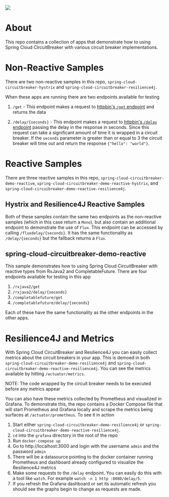 ![](https://travis-ci.org/SagarPrasad/spring-cloud-circuitbreaker-demo.svg?branch=master)

# About

This repo contains a collection of apps that demonstrate how to using Spring Cloud CircuitBreaker
with various circuit breaker implementations.

# Non-Reactive Samples

There are two non-reactive samples in this repo, `spring-cloud-circuitbreaker-hystrix` and
`spring-cloud-circuitbreaker-resilience4j`.

When these apps are running there are two endpoints available for testing

1.  `/get` - This endpoint makes a request to [httpbin's `/get` endpoint](http://httpbin.org/#/HTTP_Methods/get_get) and returns the data

2. `/delay/{seconds}` - This endpoint makes a request to [httpbin's `/delay` endpoint](http://httpbin.org/#/Dynamic_data/get_delay__delay_) passing
the delay in the response in seconds.  Since this request can take a significant amount
of time it is wrapped in a circuit breaker.  If the `seconds` parameter is greater than or
equal to 3 the circuit breaker will time out and return the response `{"hello": "world"}`.

# Reactive Samples

There are three reactive samples in this repo, `spring-cloud-circuitbreaker-demo-reactive`,
`spring-cloud-circuitbreaker-demo-reactive-hystrix`, and `spring-cloud-circuibreaker-demo-reactive-resilience4j`.

## Hystrix and Resilience4J Reactive Samples

Both of these samples contain the same two endpoints as the non-reactive samples 
(which in this case return a `Mono`), but also
contain an additional endpoint to demonstrate the use of `Flux`.  This endpoint can be 
accessed by calling `/fluxdelay/{seconds}`.  It has the same functionality as `/delay/{seconds}`
but the fallback returns a `Flux`.

## spring-cloud-circuitbreaker-demo-reactive

This sample demonstrates how to using Spring Cloud CircuitBreaker with reactive types from
RxJava2 and CompletableFuture.  There are four endpoints available for testing in this app

1. `/rxjava2/get` 
2. `/rxjava2/delay/{seconds}`
3. `/completablefuture/get`
4. `/completablefuture/delay/{seconds}`

Each of these have the same functionality as the other endpoints in the other apps.

# Resilience4J and Metrics

With Spring Cloud CircuitBreaker and Resilience4J you can easily collect metrics about
the circuit breakers in your app.  This is demoed in both `spring-cloud-circuitbreaker-demo-resilience4j`
and `spring-cloud-circuitbreaker-demo-reactive-resilience4j`.  You can see the metrics available
by hitting `/actuator/metrics`.

NOTE: The code wrapped by the circuit breaker needs to be executed before any metrics appear

You can also have these metrics collected by Prometheus and visualized in Grafana.  To demonstrate
this, the repo contains a Docker Compose file that will start Prometheus and Grafana locally
and scrape the metrics being surfaces at `/actuator/prometheus`.  To see it in action

1.  Start either `spring-cloud-circuitbreaker-demo-resilience4j` or `spring-cloud-circuitbreaker-demo-reactive-resilience4j`.
2.  `cd` into the `grafana` directory in the root of the repo
3.  Run `docker-compose up`
4.  Go to http://localhost:3000 and login with the username `admin` and the password `admin`
5.  There will be a datasource pointing to the docker container running Prometheus and dashboard already configured to visualize the Resilience4J metrics
6.  Make some requests to the `/delay` endpoint.  You can easily do this with a tool like `watch`.
For example `watch -n 1 http :8080/delay/5`.
7.  If you refresh the Grafana dashboard or set its automatic refresh you should see the graphs begin to change
as requests are made.
